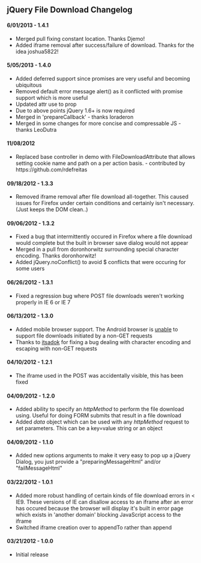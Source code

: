 <h2>jQuery File Download Changelog</h2>

<h4>6/01/2013 - 1.4.1</h4>
<ul>
	<li>Merged pull fixing constant location. Thanks Djemo!</li>
	<li>Added iframe removal after success/failure of download. Thanks for the idea joshua5822!</li>
</ul>

<h4>5/05/2013 - 1.4.0</h4>
<ul>
	<li>Added deferred support since promises are very useful and becoming ubiquitous</li>
	<li>Removed default error message alert() as it conflicted with promise support which is more useful</li>
	<li>Updated attr use to prop</li>
	<li>Due to above points jQuery 1.6+ is now required</li>
	<li>Merged in 'prepareCallback' - thanks loraderon</li>
	<li>Merged in some changes for more concise and compressable JS - thanks LeoDutra</li>
</ul>

<h4>11/08/2012</h4>
<ul>
	<li>Replaced base controller in demo with FileDownloadAttribute that allows setting cookie name and path on a per action basis.
	- contributed by https://github.com/rdefreitas</li>
</ul>

<h4>09/18/2012 - 1.3.3</h4>
<ul>
    <li>Removed iframe removal after file download all-together. This caused issues for Firefox under certain conditions and certainly isn't necessary. (Just keeps the DOM clean..)</li>
</ul>

<h4>09/06/2012 - 1.3.2</h4>
<ul>
    <li>Fixed a bug that intermittently occured in Firefox where a file download would complete but the built in browser save dialog would not appear</li>
	<li>Merged in a pull from doronhorwitz surrounding special character encoding. Thanks doronhorwitz!</li>
	<li>Added jQuery.noConflict() to avoid $ conflicts that were occuring for some users</li>
</ul>

<h4>06/26/2012 - 1.3.1</h4>
<ul>
    <li>Fixed a regression bug where POST file downloads weren't working properly in IE 6 or IE 7</li>
</ul>

<h4>06/13/2012 - 1.3.0</h4>
<ul>
    <li>Added mobile browser support. The Android browser is <a href="http://code.google.com/p/android/issues/detail?id=1780">unable</a> to support file downloads initiated by a non-GET requests</li>
	<li>Thanks to <a href="https://github.com/itsadok">itsadok</a> for fixing a bug dealing with character encoding and escaping with non-GET requests</li>
</ul>

<h4>04/10/2012 - 1.2.1</h4>
<ul>
    <li>The iframe used in the POST was accidentally visible, this has been fixed</li>
</ul>

<h4>04/09/2012 - 1.2.0</h4>
<ul>
    <li>Added ability to specify an <i>httpMethod</i> to perform the file download using. Useful for doing FORM submits that result in a file download</li>
    <li>Added <i>data</i> object which can be used with any <i>httpMethod</i> request to set parameters. This can be a key=value string or an object</li>
</ul>
<h4>04/09/2012 - 1.1.0</h4>
<ul>
    <li>Added new options arguments to make it very easy to pop up a jQuery Dialog, you just provide a "preparingMessageHtml" and/or "failMessageHtml"</li>
</ul>
<h4>03/22/2012 - 1.0.1</h4>
<ul>
    <li>Added more robust handling of certain kinds of file download errors in &lt; IE9. These versions of IE can disallow access to an iframe after an error has occured because the browser will display it's built in error page
        which exists in 'another domain' blocking JavaScript access to the iframe</li>
    <li>Switched iframe creation over to appendTo rather than append</li>
</ul>

<h4>03/21/2012 - 1.0.0</h4>
<ul>
    <li>Initial release</li>
</ul>